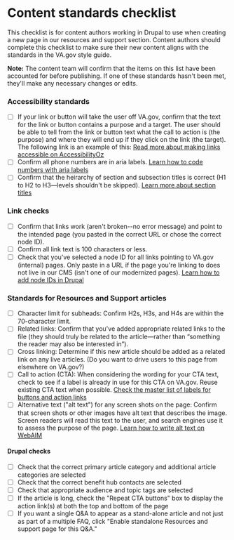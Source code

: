 # Content standards checklist

This checklist is for content authors working in Drupal to use when creating a new page in our resources and support section. Content authors should complete this checklist to make sure their new content aligns with the standards in the VA.gov style guide. 

**Note:** The content team will confirm that the items on this list have been accounted for before publishing. If one of these standards hasn't been met, they'll make any necessary changes or edits.

### Accessibility standards

- [ ] If your link or button will take the user off VA.gov, confirm that the text for the link or button contains a purpose and a target. The user should be able to tell from the link or button text what the call to action is (the purpose) and where they will end up if they click on the link (the target). The following link is an example of this: [Read more about making links accessible on AccessibilityOz](https://www.accessibilityoz.com/2014/02/links-and-accessibility/) 
- [ ] Confirm all phone numbers are in aria labels. [Learn how to code numbers with aria labels](https://design.va.gov/content-style-guide/dates-and-numbers#phone-numbers)
- [ ] Confirm that the heirarchy of section and subsection titles is correct (H1 to H2 to H3—levels shouldn't be skipped). [Learn more about section titles](https://design.va.gov/content-style-guide/page-titles-and-section-titles) 

### Link checks

- [ ] Confirm that links work (aren't broken--no error message) and point to the intended page (you pasted in the correct URL or chose the correct node ID).
- [ ] Confirm all link text is 100 characters or less.
- [ ] Check that you've selected a node ID for all links pointing to VA.gov (internal) pages. Only paste in a URL if the page you're linking to does not live in our CMS (isn't one of our modernized pages). [Learn how to add node IDs in Drupal](https://github.com/department-of-veterans-affairs/va.gov-team/blob/master/teams/vsa/teams/sitewide-content/how-to-do-different-tasks/linking-with-node-ids.md) 

### Standards for Resources and Support articles

- [ ] Character limit for subheads: Confirm H2s, H3s, and H4s are within the 70-character limit.
- [ ] Related links: Confirm that you've added appropriate related links to the file (they should truly be related to the article—rather than “something the reader may also be interested in”).
- [ ] Cross linking: Determine if this new article should be added as a related link on any live articles. (Do you want to drive users to this page from elsewhere on VA.gov?)
- [ ] Call to action (CTA): When considering the wording for your CTA text, check to see if a label is already in use for this CTA on VA.gov. Reuse existing CTA text when possible. [Check the master list of labels for buttons and action links](https://github.com/department-of-veterans-affairs/va.gov-team/blob/master/teams/vsa/teams/sitewide-content/resources-and-support/rs-cta-button-audit.md)
- [ ] Alternative text ("alt text") for any screen shots on the page: Confirm that screen shots or other images have alt text that describes the image. Screen readers will read this text to the user, and search engines use it to assess the purpose of the page. [Learn how to write alt text on WebAIM](https://webaim.org/techniques/alttext/)

#### Drupal checks
- [ ] Check that the correct primary article category and additional article categories are selected
- [ ] Check that the correct benefit hub contacts are selected
- [ ] Check that appropriate audience and topic tags are selected
- [ ] If the article is long, check the "Repeat CTA buttons" box to display the action link(s) at both the top and bottom of the page
- [ ] If you want a single Q&A to appear as a stand-alone article and not just as part of a multiple FAQ, click "Enable standalone Resources and support page for this Q&A."

